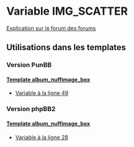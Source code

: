 # Variable IMG_SCATTER
[Explication sur le forum des forums](http://forum.forumactif.com/t294113-listing-des-variables#IMG_SCATTER)

## Utilisations dans les templates

### Version PunBB

#### [Template album_nuffimage_box](punbb/album_nuffimage_box.md)
* [Variable à la ligne 49](../punbb/album_nuffimage_box.tpl#L49)

### Version phpBB2

#### [Template album_nuffimage_box](subsilver/album_nuffimage_box.md)
* [Variable à la ligne 28](../subsilver/album_nuffimage_box.tpl#L28)
